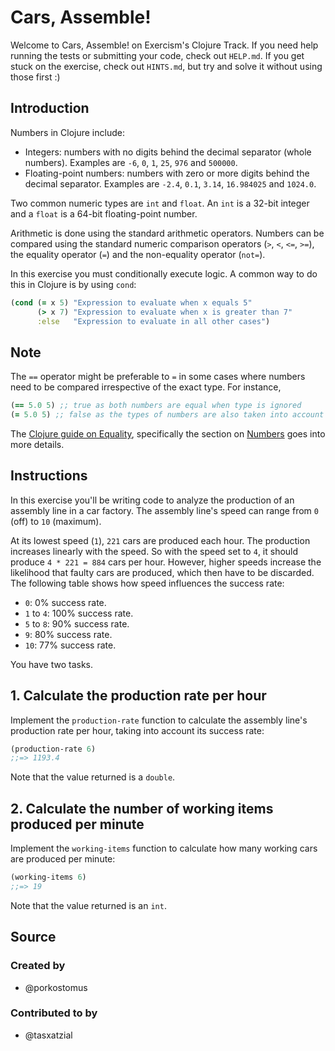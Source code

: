 # Cars, Assemble!

Welcome to Cars, Assemble! on Exercism's Clojure Track.
If you need help running the tests or submitting your code, check out `HELP.md`.
If you get stuck on the exercise, check out `HINTS.md`, but try and solve it without using those first :)

## Introduction

Numbers in Clojure include:

- Integers: numbers with no digits behind the decimal separator (whole numbers). Examples are `-6`, `0`, `1`, `25`, `976` and `500000`.
- Floating-point numbers: numbers with zero or more digits behind the decimal separator. Examples are `-2.4`, `0.1`, `3.14`, `16.984025` and `1024.0`.

Two common numeric types are `int` and `float`. An `int` is a 32-bit integer and a `float` is a 64-bit floating-point number.

Arithmetic is done using the standard arithmetic operators. Numbers can be compared using the standard numeric comparison operators (`>`, `<`, `<=`, `>=`), the equality operator (`=`) and the non-equality operator (`not=`).

In this exercise you must conditionally execute logic. A common way to do this in Clojure is by using `cond`:

```clojure
(cond (= x 5) "Expression to evaluate when x equals 5"
      (> x 7) "Expression to evaluate when x is greater than 7"
      :else   "Expression to evaluate in all other cases")
```

## Note
The `==` operator might be preferable to `=` in some cases where numbers need to be compared irrespective of the exact type. For instance,
```clojure
(== 5.0 5) ;; true as both numbers are equal when type is ignored
(= 5.0 5) ;; false as the types of numbers are also taken into account here i.e. float is different from int
```
The [Clojure guide on Equality][guide-equality], specifically the section on [Numbers][guide-numbers] goes into more details.

[guide-equality]: https://clojure.org/guides/equality
[guide-numbers]: https://clojure.org/guides/equality#numbers

## Instructions

In this exercise you'll be writing code to analyze the production of an assembly line in a car factory. The assembly line's speed can range from `0` (off) to `10` (maximum).

At its lowest speed (`1`), `221` cars are produced each hour. The production increases linearly with the speed. So with the speed set to `4`, it should produce `4 * 221 = 884` cars per hour. However, higher speeds increase the likelihood that faulty cars are produced, which then have to be discarded. The following table shows how speed influences the success rate:

- `0`: 0% success rate.
- `1` to `4`: 100% success rate.
- `5` to `8`: 90% success rate.
- `9`: 80% success rate.
- `10`: 77% success rate.

You have two tasks.

## 1. Calculate the production rate per hour

Implement the `production-rate` function to calculate the assembly line's production rate per hour, taking into account its success rate:

```clojure
(production-rate 6)
;;=> 1193.4
```

Note that the value returned is a `double`.

## 2. Calculate the number of working items produced per minute

Implement the `working-items` function to calculate how many working cars are produced per minute:

```clojure
(working-items 6)
;;=> 19
```

Note that the value returned is an `int`.

## Source

### Created by

- @porkostomus

### Contributed to by

- @tasxatzial